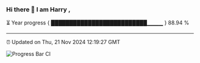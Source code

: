 ### Hi there 👋 I am Harry , 

⏳ Year progress { ██████████████████████████▁▁▁▁ } 88.94 %

---

⏰ Updated on Thu, 21 Nov 2024 12:19:27 GMT

![Progress Bar CI](https://github.com/duykhang68/duykhang68/workflows/Progress%20Bar%20CI/badge.svg)
